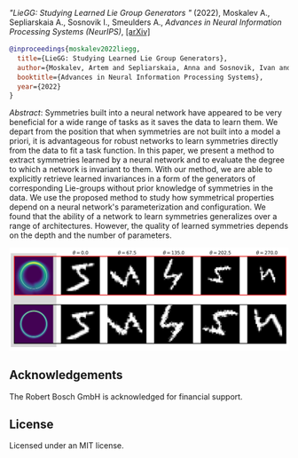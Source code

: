 *"LieGG: Studying Learned Lie Group Generators "* (2022), Moskalev A., Sepliarskaia A., Sosnovik I., Smeulders A.,  *Advances in Neural Information Processing Systems (NeurIPS)*, [[arXiv]](https://arxiv.org/abs/2210.04345)

```bibtex
@inproceedings{moskalev2022liegg,
  title={LieGG: Studying Learned Lie Group Generators},
  author={Moskalev, Artem and Sepliarskaia, Anna and Sosnovik, Ivan and Smeulders, Arnold},
  booktitle={Advances in Neural Information Processing Systems},
  year={2022}
}
```

*Abstract*: Symmetries built into a neural network have appeared to be very beneficial for a wide range of tasks as it saves the data to learn them. We depart from the position that when symmetries are not built into a model a priori, it is advantageous for robust networks to learn symmetries directly from the data to fit a task function. In this paper, we present a method to extract symmetries learned by a neural network and to evaluate the degree to which a network is invariant to them. With our method, we are able to explicitly retrieve learned invariances in a form of the generators of corresponding Lie-groups without prior knowledge of symmetries in the data. We use the proposed method to study how symmetrical properties depend on a neural network's parameterization and configuration. We found that the ability of a network to learn symmetries generalizes over a range of architectures. However, the quality of learned symmetries depends on the depth and the number of parameters.

<p align="center">
  <img width="550" alt="Invariance for Lie algebras" src="./etc/liegg.jpg">
</p>

Acknowledgements
-------

The Robert Bosch GmbH is acknowledged for financial support.

License
-------

Licensed under an MIT license.